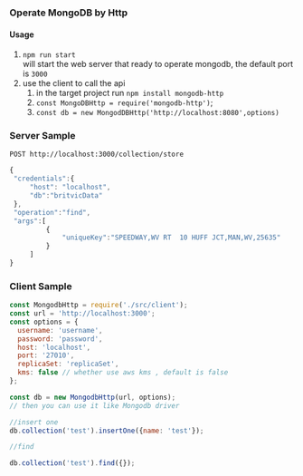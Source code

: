 ### Operate MongoDB by Http

#### Usage
1. `npm run start`  
   will start the web server that ready to operate mongodb, the default port is `3000`
2. use the client to call the api  
   1. in the target project run `npm install mongodb-http`
   2. `const MongoDBHttp = require('mongodb-http')`;
   3. `const db = new MongodDBHttp('http://localhost:8080',options)`

### Server Sample
   `POST http://localhost:3000/collection/store`  
   ```javascript
{
	"credentials":{
		"host": "localhost",
		"db":"britvicData"
	},
	"operation":"find",
	"args":[
			{
				"uniqueKey":"SPEEDWAY,WV RT  10 HUFF JCT,MAN,WV,25635"
			}
		]
}
```
   
### Client Sample  
```javascript
const MongodbHttp = require('./src/client');
const url = 'http://localhost:3000';
const options = {
  username: 'username',
  password: 'password',
  host: 'localhost',
  port: '27010',
  replicaSet: 'replicaSet',
  kms: false // whether use aws kms , default is false
};

const db = new MongodbHttp(url, options);
// then you can use it like Mongodb driver

//insert one
db.collection('test').insertOne({name: 'test'});

//find

db.collection('test').find({});
```
